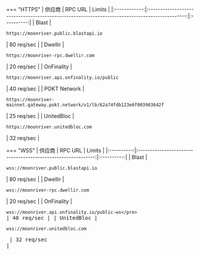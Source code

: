=== "HTTPS"
      |   供应商   |                                            RPC URL                                             |   Limits   |
      |:------------:|:----------------------------------------------------------------------------------------------:|:----------:|
      |    Blast     |                     <pre>```https://moonriver.public.blastapi.io```</pre>                      | 80 req/sec |
      |   Dwellir    |                       <pre>```https://moonriver-rpc.dwellir.com```</pre>                       | 20 req/sec |
      |  OnFinality  |                  <pre>```https://moonriver.api.onfinality.io/public```</pre>                   | 40 req/sec |
      | POKT Network | <pre>```https://moonriver-mainnet.gateway.pokt.network/v1/lb/62a74fdb123e6f003963642f```</pre> | 25 req/sec |
      |  UnitedBloc  |                       <pre>```https://moonriver.unitedbloc.com```</pre>                        | 32 req/sec |

=== "WSS"
    |  供应商  |                           RPC URL                            |   Limits   |
    |:----------:|:------------------------------------------------------------:|:----------:|
    |   Blast    |     <pre>```wss://moonriver.public.blastapi.io```</pre>      | 80 req/sec |
    |  Dwellir   |       <pre>```wss://moonriver-rpc.dwellir.com```</pre>       | 20 req/sec |
    | OnFinality | <pre>```wss://moonriver.api.onfinality.io/public-ws</pre>``` | 40 req/sec |
    | UnitedBloc |       <pre>```wss://moonriver.unitedbloc.com```</pre>        | 32 req/sec |

